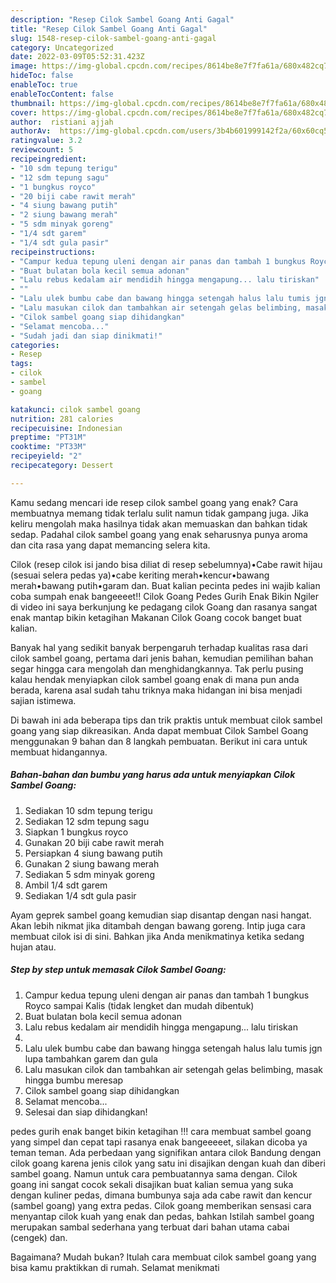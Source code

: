 ```yaml
---
description: "Resep Cilok Sambel Goang Anti Gagal"
title: "Resep Cilok Sambel Goang Anti Gagal"
slug: 1548-resep-cilok-sambel-goang-anti-gagal
category: Uncategorized
date: 2022-03-09T05:52:31.423Z
image: https://img-global.cpcdn.com/recipes/8614be8e7f7fa61a/680x482cq70/cilok-sambel-goang-foto-resep-utama.jpg
hideToc: false
enableToc: true
enableTocContent: false
thumbnail: https://img-global.cpcdn.com/recipes/8614be8e7f7fa61a/680x482cq70/cilok-sambel-goang-foto-resep-utama.jpg
cover: https://img-global.cpcdn.com/recipes/8614be8e7f7fa61a/680x482cq70/cilok-sambel-goang-foto-resep-utama.jpg
author:  ristiani ajjah
authorAv:  https://img-global.cpcdn.com/users/3b4b601999142f2a/60x60cq50/avatar.jpg
ratingvalue: 3.2
reviewcount: 5
recipeingredient:
- "10 sdm tepung terigu"
- "12 sdm tepung sagu"
- "1 bungkus royco"
- "20 biji cabe rawit merah"
- "4 siung bawang putih"
- "2 siung bawang merah"
- "5 sdm minyak goreng"
- "1/4 sdt garem"
- "1/4 sdt gula pasir"
recipeinstructions:
- "Campur kedua tepung uleni dengan air panas dan tambah 1 bungkus Royco sampai Kalis (tidak lengket dan mudah dibentuk)"
- "Buat bulatan bola kecil semua adonan"
- "Lalu rebus kedalam air mendidih hingga mengapung... lalu tiriskan"
- ""
- "Lalu ulek bumbu cabe dan bawang hingga setengah halus lalu tumis jgn lupa tambahkan garem dan gula"
- "Lalu masukan cilok dan tambahkan air setengah gelas belimbing, masak hingga bumbu meresap"
- "Cilok sambel goang siap dihidangkan"
- "Selamat mencoba..."
- "Sudah jadi dan siap dinikmati!"
categories:
- Resep
tags:
- cilok
- sambel
- goang

katakunci: cilok sambel goang 
nutrition: 281 calories
recipecuisine: Indonesian
preptime: "PT31M"
cooktime: "PT33M"
recipeyield: "2"
recipecategory: Dessert

---
```



Kamu sedang mencari ide resep cilok sambel goang yang enak? Cara membuatnya memang tidak terlalu sulit namun tidak gampang juga. Jika keliru mengolah maka hasilnya tidak akan memuaskan dan bahkan tidak sedap. Padahal cilok sambel goang yang enak seharusnya punya aroma dan cita rasa yang dapat memancing selera kita.


Cilok (resep cilok isi jando bisa diliat di resep sebelumnya)•Cabe rawit hijau (sesuai selera pedas ya)•cabe keriting merah•kencur•bawang merah•bawang putih•garam dan. Buat kalian pecinta pedes ini wajib kalian coba sumpah enak bangeeeet!! Cilok Goang Pedes Gurih Enak Bikin Ngiler di video ini saya berkunjung ke pedagang cilok Goang dan rasanya sangat enak mantap bikin ketagihan Makanan Cilok Goang cocok banget buat kalian.

Banyak hal yang sedikit banyak berpengaruh terhadap kualitas rasa dari cilok sambel goang, pertama dari jenis bahan, kemudian pemilihan bahan segar hingga cara mengolah dan menghidangkannya. Tak perlu pusing kalau hendak menyiapkan cilok sambel goang enak di mana pun anda berada, karena asal sudah tahu triknya maka hidangan ini bisa menjadi sajian istimewa.


Di bawah ini ada beberapa tips dan trik praktis untuk membuat cilok sambel goang yang siap dikreasikan. Anda dapat membuat Cilok Sambel Goang menggunakan 9 bahan dan 8 langkah pembuatan. Berikut ini cara untuk membuat hidangannya.

<!--inarticleads1-->

##### Bahan-bahan dan bumbu yang harus ada untuk menyiapkan Cilok Sambel Goang:

1. Sediakan 10 sdm tepung terigu
1. Sediakan 12 sdm tepung sagu
1. Siapkan 1 bungkus royco
1. Gunakan 20 biji cabe rawit merah
1. Persiapkan 4 siung bawang putih
1. Gunakan 2 siung bawang merah
1. Sediakan 5 sdm minyak goreng
1. Ambil 1/4 sdt garem
1. Sediakan 1/4 sdt gula pasir


Ayam geprek sambel goang kemudian siap disantap dengan nasi hangat. Akan lebih nikmat jika ditambah dengan bawang goreng. Intip juga cara membuat cilok isi di sini. Bahkan jika Anda menikmatinya ketika sedang hujan atau. 

<!--inarticleads2-->

##### Step by step untuk memasak Cilok Sambel Goang:

1. Campur kedua tepung uleni dengan air panas dan tambah 1 bungkus Royco sampai Kalis (tidak lengket dan mudah dibentuk)
1. Buat bulatan bola kecil semua adonan
1. Lalu rebus kedalam air mendidih hingga mengapung... lalu tiriskan
1. 
1. Lalu ulek bumbu cabe dan bawang hingga setengah halus lalu tumis jgn lupa tambahkan garem dan gula
1. Lalu masukan cilok dan tambahkan air setengah gelas belimbing, masak hingga bumbu meresap
1. Cilok sambel goang siap dihidangkan
1. Selamat mencoba...
1. Selesai dan siap dihidangkan!

pedes gurih enak banget bikin ketagihan !!! cara membuat sambel goang yang simpel dan cepat tapi rasanya enak bangeeeeet, silakan dicoba ya teman teman. Ada perbedaan yang signifikan antara cilok Bandung dengan cilok goang karena jenis cilok yang satu ini disajikan dengan kuah dan diberi sambel goang. Namun untuk cara pembuatannya sama dengan. Cilok goang ini sangat cocok sekali disajikan buat kalian semua yang suka dengan kuliner pedas, dimana bumbunya saja ada cabe rawit dan kencur (sambel goang) yang extra pedas. Cilok goang memberikan sensasi cara menyantap cilok kuah yang enak dan pedas, bahkan Istilah sambel goang merupakan sambal sederhana yang terbuat dari bahan utama cabai (cengek) dan. 

Bagaimana? Mudah bukan? Itulah cara membuat cilok sambel goang yang bisa kamu praktikkan di rumah. Selamat menikmati
